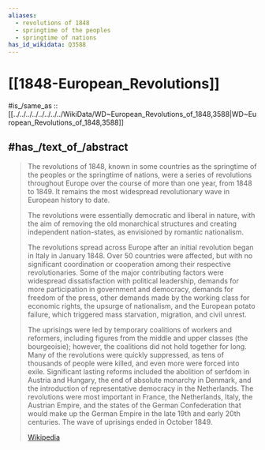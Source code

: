 ```yaml
---
aliases:
  - revolutions of 1848
  - springtime of the peoples 
  - springtime of nations
has_id_wikidata: Q3588
---
```


# [[1848-European_Revolutions]] 

#is_/same_as :: [[../../../../../../../../WikiData/WD~European_Revolutions_of_1848,3588|WD~European_Revolutions_of_1848,3588]]

## #has_/text_of_/abstract 

> The revolutions of 1848, 
> known in some countries as the springtime of the peoples or the springtime of nations, 
> were a series of revolutions throughout Europe over the course of more than one year, 
> from 1848 to 1849. It remains the most widespread revolutionary wave in European history to date.
>
> The revolutions were essentially democratic and liberal in nature, 
> with the aim of removing the old monarchical structures and creating independent nation-states, 
> as envisioned by romantic nationalism. 
> 
> The revolutions spread across Europe after an initial revolution began in Italy in January 1848. Over 50 countries were affected, but with no significant coordination or cooperation among their respective revolutionaries. Some of the major contributing factors were widespread dissatisfaction with political leadership, demands for more participation in government and democracy, demands for freedom of the press, other demands made by the working class for economic rights, the upsurge of nationalism, and the European potato failure, which triggered mass starvation, migration, and civil unrest.
>
> The uprisings were led by temporary coalitions of workers and reformers, including figures from the middle and upper classes (the bourgeoisie); however, the coalitions did not hold together for long. Many of the revolutions were quickly suppressed, as tens of thousands of people were killed, and even more were forced into exile. Significant lasting reforms included the abolition of serfdom in Austria and Hungary, the end of absolute monarchy in Denmark, and the introduction of representative democracy in the Netherlands. The revolutions were most important in France, the Netherlands, Italy, the Austrian Empire, and the states of the German Confederation that would make up the German Empire in the late 19th and early 20th centuries. The wave of uprisings ended in October 1849.
>
> [Wikipedia](https://en.wikipedia.org/wiki/Revolutions%20of%201848)




